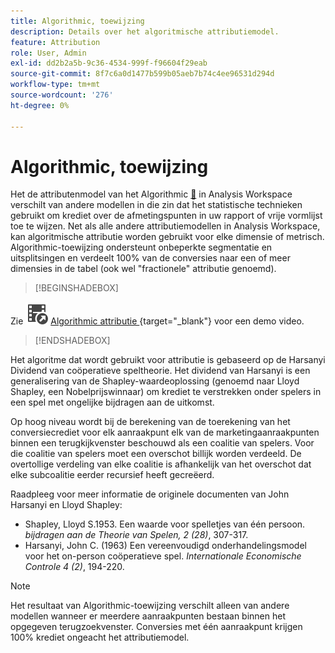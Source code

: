 ```yaml
---
title: Algorithmic, toewijzing
description: Details over het algoritmische attributiemodel.
feature: Attribution
role: User, Admin
exl-id: dd2b2a5b-9c36-4534-999f-f96604f29eab
source-git-commit: 8f7c6a0d1477b599b05aeb7b74c4ee96531d294d
workflow-type: tm+mt
source-wordcount: '276'
ht-degree: 0%

---
```


# Algorithmic, toewijzing

Het de attributenmodel van het Algorithmic [&#128279;](models.md) in Analysis Workspace verschilt van andere modellen in die zin dat het statistische technieken gebruikt om krediet over de afmetingspunten in uw rapport of vrije vormlijst toe te wijzen. Net als alle andere attributiemodellen in Analysis Workspace, kan algoritmische attributie worden gebruikt voor elke dimensie of metrisch. Algorithmic-toewijzing ondersteunt onbeperkte segmentatie en uitsplitsingen en verdeelt 100% van de conversies naar een of meer dimensies in de tabel (ook wel &quot;fractionele&quot; attributie genoemd).


>[!BEGINSHADEBOX]

Zie ![ VideoCheckedOut ](/help/assets/icons/VideoCheckedOut.svg) [ Algorithmic attributie ](https://video.tv.adobe.com/v/36205?quality=12&learn=on){target="_blank"} voor een demo video.

>[!ENDSHADEBOX]


Het algoritme dat wordt gebruikt voor attributie is gebaseerd op de Harsanyi Dividend van coöperatieve speltheorie. Het dividend van Harsanyi is een generalisering van de Shapley-waardeoplossing (genoemd naar Lloyd Shapley, een Nobelprijswinnaar) om krediet te verstrekken onder spelers in een spel met ongelijke bijdragen aan de uitkomst.

Op hoog niveau wordt bij de berekening van de toerekening van het conversiecrediet voor elk aanraakpunt elk van de marketingaanraakpunten binnen een terugkijkvenster beschouwd als een coalitie van spelers. Voor die coalitie van spelers moet een overschot billijk worden verdeeld. De overtollige verdeling van elke coalitie is afhankelijk van het overschot dat elke subcoalitie eerder recursief heeft gecreëerd.

Raadpleeg voor meer informatie de originele documenten van John Harsanyi en Lloyd Shapley:

* Shapley, Lloyd S.1953. Een waarde voor spelletjes van één persoon. *bijdragen aan de Theorie van Spelen, 2 (28)*, 307-317.
* Harsanyi, John C. (1963) Een vereenvoudigd onderhandelingsmodel voor het on-person coöperatieve spel. *Internationale Economische Controle 4 (2)*, 194-220.

>[!NOTE]
>
>Het resultaat van Algorithmic-toewijzing verschilt alleen van andere modellen wanneer er meerdere aanraakpunten bestaan binnen het opgegeven terugzoekvenster. Conversies met één aanraakpunt krijgen 100% krediet ongeacht het attributiemodel.
